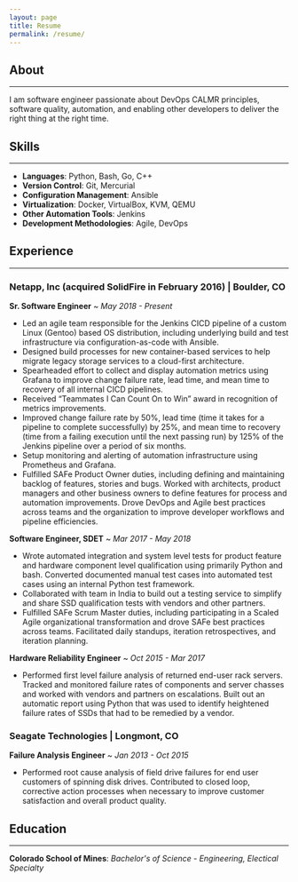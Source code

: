 ```yaml
---
layout: page
title: Resume
permalink: /resume/
---
```


## About
---
I am software engineer passionate about DevOps CALMR principles, software quality, automation, and enabling other developers to deliver the right thing at the right time.

## Skills
---
 - **Languages**: Python, Bash, Go, C++
 - **Version Control**: Git, Mercurial
 - **Configuration Management**: Ansible
 - **Virtualization**: Docker, VirtualBox, KVM, QEMU
 - **Other Automation Tools**: Jenkins
 - **Development Methodologies**: Agile, DevOps

## Experience
---
### Netapp, Inc (acquired SolidFire in February 2016) | Boulder, CO
**Sr. Software Engineer** ~ *May 2018 - Present*
  - Led an agile team responsible for the Jenkins CICD pipeline of a custom Linux (Gentoo) based OS distribution, including underlying build and test infrastructure via configuration-as-code with Ansible.
  - Designed build processes for new container-based services to help migrate legacy storage services to a cloud-first architecture.
  - Spearheaded effort to collect and display automation metrics using Grafana to improve change failure rate, lead time, and mean time to recovery of all internal CICD pipelines.
  - Received “Teammates I Can Count On to Win” award in recognition of metrics improvements.
  - Improved change failure rate by 50%, lead time (time it takes for a pipeline to complete successfully) by 25%, and mean time to recovery (time from a failing execution until the next passing run) by 125% of the Jenkins pipeline over a period of six months.
  - Setup monitoring and alerting of automation infrastructure using Prometheus and Grafana.
  - Fulfilled SAFe Product Owner duties, including defining and maintaining backlog of features, stories and bugs. Worked with architects, product managers and other business owners to define features for process and automation improvements.  Drove DevOps and Agile best practices across teams and the organization to improve developer workflows and pipeline efficiencies.

**Software Engineer, SDET** ~ *Mar 2017 - May 2018*
  - Wrote automated integration and system level tests for product feature and hardware component level qualification using primarily Python and bash. Converted documented manual test cases into automated test cases using an internal Python test framework.
  - Collaborated with team in India to build out a testing service to simplify and share SSD qualification tests with vendors and other partners.
  - Fulfilled SAFe Scrum Master duties, including participating in a Scaled Agile organizational transformation and drove SAFe best practices across teams. Facilitated daily standups, iteration retrospectives, and iteration planning.

**Hardware Reliability Engineer** ~ *Oct 2015 - Mar 2017*
  - Performed first level failure analysis of returned end-user rack servers. Tracked and monitored failure rates of components and server chasses and worked with vendors and partners on escalations. Built out an automatic report using Python that was used to identify heightened failure rates of SSDs that had to be remedied by a vendor. 

### Seagate Technologies | Longmont, CO
**Failure Analysis Engineer** ~ *Jan 2013 - Oct 2015*
  - Performed root cause analysis of field drive failures for end user customers of spinning disk drives. Contributed to closed loop, corrective action processes when necessary to improve customer satisfaction and overall product quality.

## Education
---
**Colorado School of Mines**: *Bachelor's of Science - Engineering, Electical Specialty*
